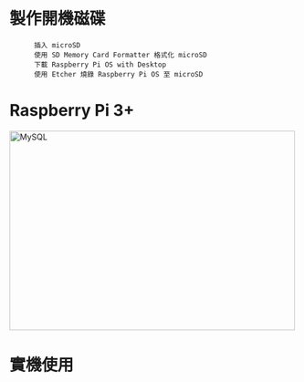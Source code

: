<h1>製作開機磁碟</h1>

          插入 microSD
          使用 SD Memory Card Formatter 格式化 microSD
          下載 Raspberry Pi OS with Desktop
          使用 Etcher 燒錄 Raspberry Pi OS 至 microSD

<h1>Raspberry Pi 3+</h1>
<img src="https://user-images.githubusercontent.com/97188330/157580453-fab0518d-36d2-4de5-960d-09e73c6a2893.jpg" width="500" height="350" alt="MySQL"/><br/>

<h1>實機使用</h1>
